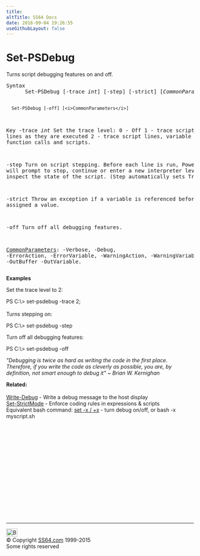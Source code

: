 ```yaml
---
title:
altTitle: SS64 Docs
date: 2016-09-04 19:26:55
useGithubLayout: false
---
```

<!-- #BeginLibraryItem "/Library/head_ps.lbi" --><!-- #EndLibraryItem --><h1>Set-PSDebug</h1> 
<p>Turns script debugging features on and off.</p>
<pre>Syntax
      Set-PSDebug [-trace <i>int</i>] [-step] [-strict] [<i>CommonParameters</i>]

      Set-PSDebug [-off] [<i>CommonParameters</i>]

Key
   -trace <i>int</i>
       Set the trace level:
          0 - Off
          1 - trace script lines as they are executed
          2 - trace script lines, variable assignments, function calls and scripts.

   -step 
       Turn on script stepping. Before each line is run, PowerShell will prompt
       to stop, continue or enter a new interpreter level to inspect the state
       of the script. (Step automatically sets Trace =1)

   -strict 
       Throw an exception if a variable is referenced before being assigned a value.

   -off 
       Turn off all debugging features.

   <a href="common.html">CommonParameters</a>:
       -Verbose, -Debug, -ErrorAction, -ErrorVariable, -WarningAction, -WarningVariable,
       -OutBuffer -OutVariable.</pre>
<p><b>Examples</b></p>
<p>Set the trace level to 2:</p>
<p><span class="code">PS C:\&gt; set-psdebug -trace 2;</span><br><br>
Turns  stepping on:</p>
<p class="code">PS C:\&gt; set-psdebug -step</p>
<p>Turn off all debugging features:</p>
<p class="code">PS C:\&gt; set-psdebug -off</p>
<p class="quote"><i>"Debugging is twice as hard as writing the code in the first place.
Therefore, if you write the code as cleverly as possible, you are,
by definition, not smart enough to debug it" ~ Brian W. Kernighan</i></p>
<p><b>Related:</b><br><br>
<a href="write-debug.html">Write-Debug</a> - Write a debug message to the host display<br>
<a href="set-strictmode.html">Set-StrictMode</a> - Enforce coding rules in expressions &amp; scripts<br>
Equivalent bash command: <a href="../bash/set.html">set -x / +x</a> - turn debug on/off, or bash -x myscript.sh</p><!-- #BeginLibraryItem "/Library/foot_ps.lbi" --><p>
<!-- PowerShell300 -->
<ins class="adsbygoogle" style="display:inline-block;width:300px;height:250px" data-ad-client="ca-pub-6140977852749469" data-ad-slot="6253539900"></ins>
<script>
(adsbygoogle = window.adsbygoogle || []).push({});
</script></p>
<hr>
<div id="bl" class="footer"><a href="set-psdebug.html#"><img src="../images/top.png" width="30" height="22" alt="Back to the Top"></a></div>
<div id="br" class="footer, tagline">© Copyright <a href="http://ss64.com/">SS64.com</a> 1999-2015<br>
Some rights reserved</div><!-- #EndLibraryItem -->

